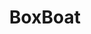 ---
git: https://github.com/boxboat
linkedin: https://linkedin.com/company/boxboat
logohandle: boxboat
sort: boxboat
title: BoxBoat
twitter: https://x.com/boxboat
website: https://boxboat.com/
youtube: https://youtube.com/channel/UCrpEWVbKpMfzrRakJNB0MZg
---